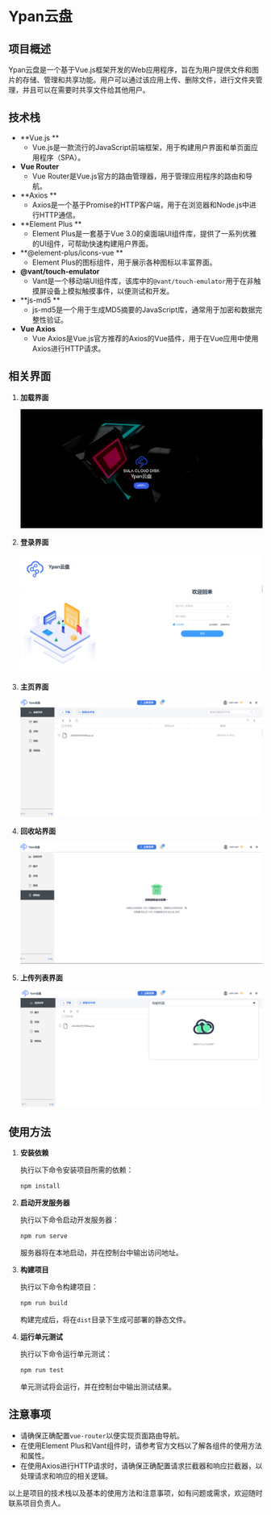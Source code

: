 # Ypan云盘

## 项目概述

Ypan云盘是一个基于Vue.js框架开发的Web应用程序，旨在为用户提供文件和图片的存储、管理和共享功能。用户可以通过该应用上传、删除文件，进行文件夹管理，并且可以在需要时共享文件给其他用户。

## 技术栈

- **Vue.js **
  - Vue.js是一款流行的JavaScript前端框架，用于构建用户界面和单页面应用程序（SPA）。
- **Vue Router**
  - Vue Router是Vue.js官方的路由管理器，用于管理应用程序的路由和导航。
- **Axios **
  - Axios是一个基于Promise的HTTP客户端，用于在浏览器和Node.js中进行HTTP通信。
- **Element Plus **
  - Element Plus是一套基于Vue 3.0的桌面端UI组件库，提供了一系列优雅的UI组件，可帮助快速构建用户界面。
- **@element-plus/icons-vue **
  - Element Plus的图标组件，用于展示各种图标以丰富界面。
- **@vant/touch-emulator**
  - Vant是一个移动端UI组件库，该库中的`@vant/touch-emulator`用于在非触摸屏设备上模拟触摸事件，以便测试和开发。
- **js-md5 **
  - js-md5是一个用于生成MD5摘要的JavaScript库，通常用于加密和数据完整性验证。
- **Vue Axios**
  - Vue Axios是Vue.js官方推荐的Axios的Vue插件，用于在Vue应用中使用Axios进行HTTP请求。

## **相关界面**

1. **加载界面**

   ![](https://github.com/zfj9920/Ypan-/blob/main/image/loading.png)

2. **登录界面**

   ![](https://github.com/zfj9920/Ypan-/blob/main/image/login.png)

3. **主页界面**

   ![](https://github.com/zfj9920/Ypan-/blob/main/image/home.png)

4. **回收站界面**

   ![](https://github.com/zfj9920/Ypan-/blob/main/image/huishou.png)

5. **上传列表界面**

   ![](https://github.com/zfj9920/Ypan-/blob/main/image/upload.png)



## 使用方法

1. **安装依赖**

   执行以下命令安装项目所需的依赖：

   ```bash
   npm install
   ```

2. **启动开发服务器**

   执行以下命令启动开发服务器：

   ```bash
   npm run serve
   ```

   服务器将在本地启动，并在控制台中输出访问地址。

3. **构建项目**

   执行以下命令构建项目：

   ```bash
   npm run build
   ```

   构建完成后，将在`dist`目录下生成可部署的静态文件。

4. **运行单元测试**

   执行以下命令运行单元测试：

   ```bash
   npm run test
   ```

   单元测试将会运行，并在控制台中输出测试结果。

## 注意事项

- 请确保正确配置`vue-router`以便实现页面路由导航。
- 在使用Element Plus和Vant组件时，请参考官方文档以了解各组件的使用方法和属性。
- 在使用Axios进行HTTP请求时，请确保正确配置请求拦截器和响应拦截器，以处理请求和响应的相关逻辑。

以上是项目的技术栈以及基本的使用方法和注意事项，如有问题或需求，欢迎随时联系项目负责人。
